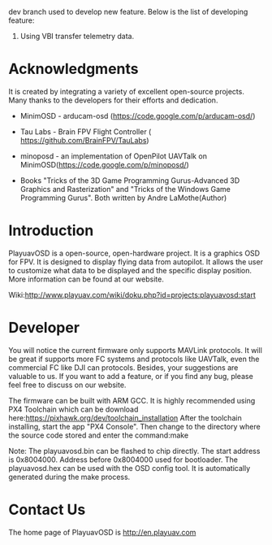 
dev branch used to develop new feature. Below is the list of developing feature:

1) Using VBI transfer telemetry data.

Acknowledgments
============
It is created by integrating a variety of excellent open-source projects. Many thanks to the developers for their efforts and dedication.

* MinimOSD - arducam-osd (https://code.google.com/p/arducam-osd/)

* Tau Labs - Brain FPV Flight Controller  ( https://github.com/BrainFPV/TauLabs)
 
* minoposd - an implementation of OpenPilot UAVTalk on MinimOSD(https://code.google.com/p/minoposd/)
 
* Books "Tricks of the 3D Game Programming Gurus-Advanced 3D Graphics and Rasterization"
  and "Tricks of the Windows Game Programming Gurus". Both written by Andre LaMothe(Author)

Introduction
============

PlayuavOSD is a open-source, open-hardware project. It is a graphics OSD for FPV. It is designed to display flying data from autopilot. It allows the user to customize what data to be displayed and the specific display position. More information can be found at our website.

Wiki:http://www.playuav.com/wiki/doku.php?id=projects:playuavosd:start

Developer
=====

You will notice the current firmware only supports MAVLink protocols. It will be great if supports more FC systems and protocols like UAVTalk, even the commercial FC like DJI can protocols. Besides, your suggestions are valuable to us. If you want to add a feature, or if you find any bug, please feel free to discuss on our website.

The firmware can be built with ARM GCC. It is highly recommended using PX4 Toolchain which can be download here:https://pixhawk.org/dev/toolchain_installation
After the toolchain installing, start the app "PX4 Console". Then change to the directory where the source code stored and enter the command:make

Note:
The playuavosd.bin can be flashed to chip directly. The start address is 0x8004000. Address before 0x8004000 used for bootloader.
The playuavosd.hex can be used with the OSD config tool. It is automatically generated during the make process.

Contact Us
==========

The home page of PlayuavOSD is http://en.playuav.com

